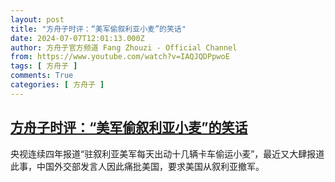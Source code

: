 ```yaml
---
layout: post
title: "方舟子时评：“美军偷叙利亚小麦”的笑话"
date: 2024-07-07T12:01:13.000Z
author: 方舟子官方频道 Fang Zhouzi - Official Channel
from: https://www.youtube.com/watch?v=IAQJQDPpwoE
tags: [ 方舟子 ]
comments: True
categories: [ 方舟子 ]
---
```

<!--1720353673000-->
[方舟子时评：“美军偷叙利亚小麦”的笑话](https://www.youtube.com/watch?v=IAQJQDPpwoE)
------

<div>
央视连续四年报道“驻叙利亚美军每天出动十几辆卡车偷运小麦”，最近又大肆报道此事，中国外交部发言人因此痛批美国，要求美国从叙利亚撤军。
</div>
